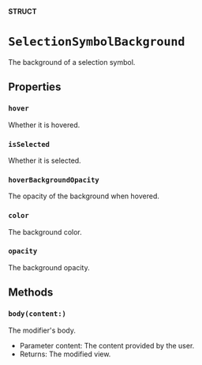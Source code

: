 **STRUCT**

# `SelectionSymbolBackground`

The background of a selection symbol.

## Properties
### `hover`

Whether it is hovered.

### `isSelected`

Whether it is selected.

### `hoverBackgroundOpacity`

The opacity of the background when hovered.

### `color`

The background color.

### `opacity`

The background opacity.

## Methods
### `body(content:)`

The modifier's body.
- Parameter content: The content provided by the user.
- Returns: The modified view.
